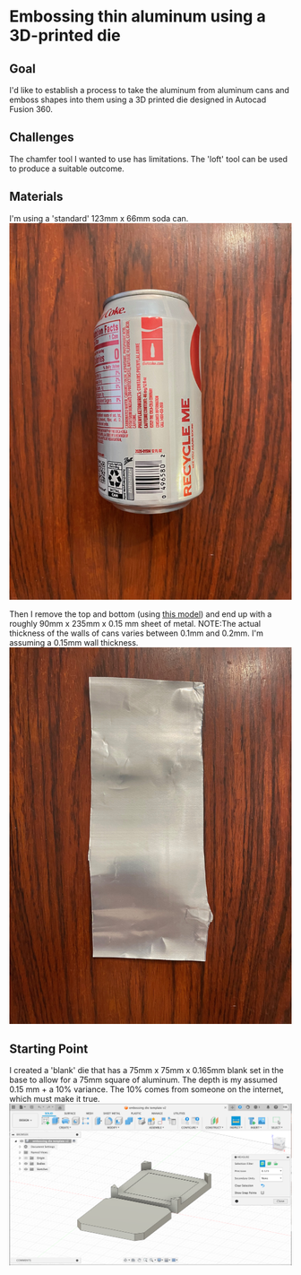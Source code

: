 # Embossing thin aluminum using a 3D-printed die

## Goal
I'd like to establish a process to take the aluminum from aluminum cans and emboss shapes into them using a 3D printed die designed in Autocad Fusion 360.

## Challenges
The chamfer tool I wanted to use has limitations. The 'loft' tool can be used to produce a suitable outcome.

## Materials
I'm using a 'standard' 123mm x 66mm soda can.
![image](images/standard_can.jpeg)

Then I remove the top and bottom (using [this model](https://www.thingiverse.com/thing:3658526)) and end up with a roughly 90mm x 235mm x 0.15 mm sheet of metal.
NOTE:The actual thickness of the walls of cans varies between 0.1mm and 0.2mm. I'm assuming a 0.15mm wall thickness.
![image](images/sheet.jpeg)

## Starting Point
I created a 'blank' die that has a 75mm x 75mm x 0.165mm blank set in the base to allow for a 75mm square of aluminum. The depth is my assumed 0.15 mm + a 10% variance. The 10% comes from someone on the internet, which must make it true.
![image](images/embossing_die_blank.png)

